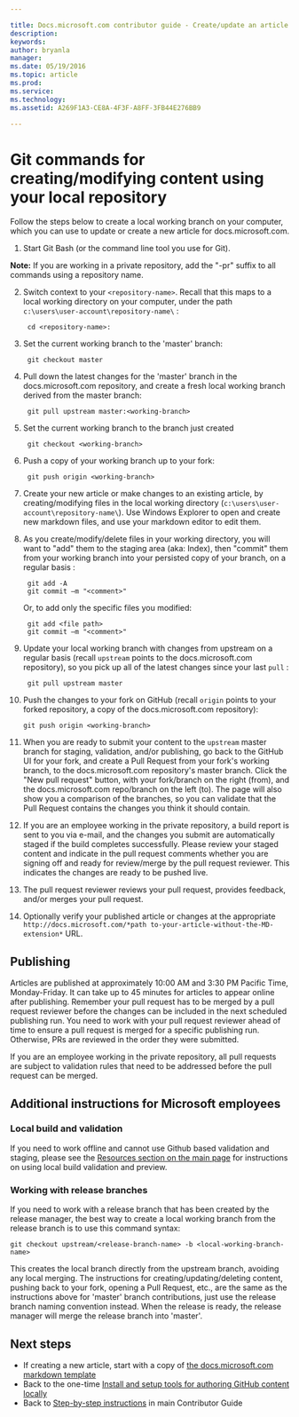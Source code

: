 ```yaml
---

title: Docs.microsoft.com contributor guide - Create/update an article in your local repo
description:
keywords:
author: bryanla
manager: 
ms.date: 05/19/2016
ms.topic: article
ms.prod:
ms.service: 
ms.technology:
ms.assetid: A269F1A3-CE8A-4F3F-A8FF-3FB44E276BB9

---
```


# Git commands for creating/modifying content using your local repository

Follow the steps below to create a local working branch on your computer, which you can use to update or create a new article for docs.microsoft.com.

1. Start Git Bash (or the command line tool you use for Git).

 **Note:** If you are working in a private repository, add the "-pr" suffix to all commands using a repository name.

2. Switch context to your `<repository-name>`. Recall that this maps to a local working directory on your computer, under the path `c:\users\user-account\repository-name\` :

        cd <repository-name>:
3. Set the current working branch to the 'master' branch:

        git checkout master

4. Pull down the latest changes for the 'master' branch in the docs.microsoft.com repository, and create a fresh local working branch derived from the master branch:

        git pull upstream master:<working-branch>


5. Set the current working branch to the branch just created

        git checkout <working-branch>

6. Push a copy of your working branch up to your fork:

        git push origin <working-branch>

7. Create your new article or make changes to an existing article, by creating/modifying files in the local working directory (`c:\users\user-account\repository-name\`). Use Windows Explorer to open and create new markdown files, and use your markdown editor to edit them.

8. As you create/modify/delete files in your working directory, you will want to "add" them to the staging area (aka: Index), then "commit" them from your working branch into your persisted copy of your branch, on a regular basis :

        git add -A
        git commit –m "<comment>"
        
   Or, to add only the specific files you modified:

        git add <file path>
        git commit –m "<comment>"

9. Update your local working branch with changes from upstream on a regular basis (recall `upstream` points to the docs.microsoft.com repository), so you pick up all of the latest changes since your last `pull` :

        git pull upstream master

10. Push the changes to your fork on GitHub (recall `origin` points to your forked repository, a copy of the docs.microsoft.com repository):

        git push origin <working-branch>

12. When you are ready to submit your content to the `upstream` master branch for staging, validation, and/or publishing, go back to the GitHub UI for your fork, and create a Pull Request from your fork's working branch, to the docs.microsoft.com repository's master branch. Click the "New pull request" button, with your fork/branch on the right (from), and the docs.microsoft.com repo/branch on the left (to). The page will also show you a comparison of the branches, so you can validate that the Pull Request contains the changes you think it should contain.

13. If you are an employee working in the private repository, a build report is sent to you via e-mail, and the changes you submit are automatically staged if the build completes successfully. Please review your staged content and indicate in the pull request comments whether you are signing off and ready for review/merge by the pull request reviewer.  This indicates the changes are ready to be pushed live. 

14. The pull request reviewer reviews your pull request, provides feedback, and/or merges your pull request. 

15. Optionally verify your published article or changes at the appropriate `http://docs.microsoft.com/*path to-your-article-without-the-MD-extension*` URL.

## Publishing

Articles are published at approximately 10:00 AM and 3:30 PM Pacific Time, Monday-Friday. It can take up to 45 minutes for articles to appear online after publishing. Remember your pull request has to be merged by a pull request reviewer before the changes can be included in the next scheduled publishing run. You need to work with your pull request reviewer ahead of time to ensure a pull request is merged for a specific publishing run. Otherwise, PRs are reviewed in the order they were submitted.

If you are an employee working in the private repository, all pull requests are subject to validation rules that need to be addressed before the pull request can be merged. 

## Additional instructions for Microsoft employees

### Local build and validation

If you need to work offline and cannot use Github based validation and staging, please see the [Resources section on the main page](../readme.md#resources) for instructions on using local build validation and preview.

### Working with release branches 

If you need to work with a release branch that has been created by the release manager, the best way to create a local working branch from the release branch is to use this command syntax:

    git checkout upstream/<release-branch-name> -b <local-working-branch-name>

This creates the local branch directly from the upstream branch, avoiding any local merging. The instructions for creating/updating/deleting content, pushing back to your fork, opening a Pull Request, etc., are the same as the instructions above for 'master' branch contributions, just use the release branch naming convention instead. When the release is ready, the release manager will merge the release branch into 'master'.

## Next steps

- If creating a new article, start with a copy of [the docs.microsoft.com markdown template](../template.md) 
- Back to the one-time [Install and setup tools for authoring GitHub content locally](./ContributorGuide/tools-and-setup.md)
- Back to [Step-by-step instructions](../readme.md#step-by-step) in main Contributor Guide

